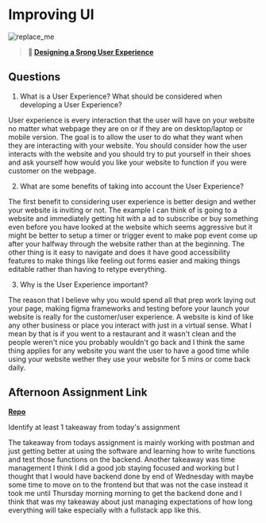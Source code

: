 # Improving UI

![replace_me](https://codeworks.blob.core.windows.net/public/assets/img/illustrations/placeholder.svg)

> **📖 [Designing a Srong User Experience](https://codeworksacademy.com/fs-student-guide/resources/wk7/03-Creating-Good-UX)**

## Questions

1. What is a User Experience? What should be considered when developing a User Experience?

User experience is every interaction that the user will have on your website no matter what webpage they are on or if they are on desktop/laptop or mobile version. The goal is to allow the user to do what they want when they are interacting with your website. You should consider how the user interacts with the website and you should try to put yourself in their shoes and ask yourself how would you like your website to function if you were customer on the webpage.


2. What are some benefits of taking into account the User Experience?

The first benefit to considering user experience is better design and wether your website is inviting or not. The example I can think of is going to a website and immediately getting hit with a ad to subscribe or buy something even before you have looked at the website which seems aggressive but it might be better to setup a timer or trigger event to make pop event come up after your halfway through the website rather than at the beginning. The other thing is it easy to navigate and does it have good accessibility features to make things like feeling out forms easier and making things editable rather than having to retype everything.

3. Why is the User Experience important?

The reason that I believe why you would spend all that prep work laying out your page, making figma frameworks and testing before your launch your website is really for the customer/user experience. A website is kind of like any other business or place you interact with just in a virtual sense. What I mean by that is if you went to a restaurant and it wasn't clean and the people weren't nice you probably wouldn't go back and I think the same thing applies for any website you want the user to have a good time while using your website wether they use your website for 5 mins or come back daily.



## Afternoon Assignment Link

**[Repo](https://github.com/patrick-misner/week7-postit)**

Identify at least 1 takeaway from today's assignment

The takeaway from todays assignment is mainly working with postman and just getting better at using the software and learning how to write functions and test those functions on the backend. Another takeaway was time management I think I did a good job staying focused and working but I thought that I would have backend done by end of Wednesday with maybe some time to move on to the frontend but that was not the case instead it took me until Thursday morning morning to get the backend done and I think that was my takeaway about just managing expectations of how long everything will take especially with a fullstack app like this.